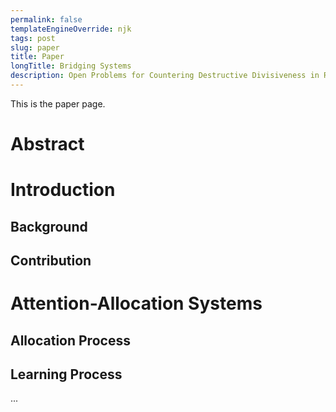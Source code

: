 ```yaml
---
permalink: false
templateEngineOverride: njk
tags: post
slug: paper
title: Paper
longTitle: Bridging Systems
description: Open Problems for Countering Destructive Divisiveness in Ranking, Recommenders, and Governance
---
```


This is the paper page.

# Abstract

# Introduction

## Background

## Contribution

# Attention-Allocation Systems

## Allocation Process

## Learning Process

...